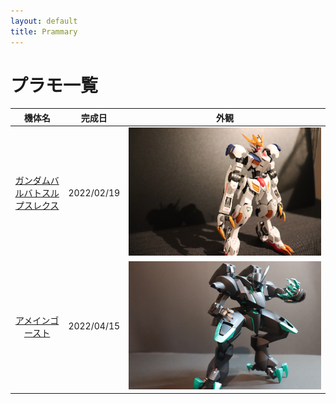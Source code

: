 ```yaml
---
layout: default
title: Prammary
---
```


# プラモ一覧

|  機体名  |  完成日  |  外観  |
| :---: | :---: | :---: |
|  [ガンダムバルバトスルプスレクス](https://san-you.github.io/Prammary/plastic_models_list/gundam_barbatos_lupus_rex.html)  |  2022/02/19  |  <img src="./images/gundam_barbatos_lupus_rex/IMG_0754.JPG">  |
|  [アメインゴースト](https://san-you.github.io/Prammary/plastic_models_list/amaim_ghost.html)  |  2022/04/15  |  <img src="./images/amaim_ghost/IMG_0807.JPG">  |
